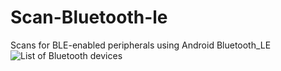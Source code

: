 # Scan-Bluetooth-le
Scans for BLE-enabled peripherals using Android Bluetooth_LE
![List of Bluetooth devices](images/Screenshot_devices.png)
